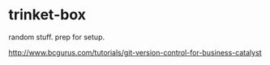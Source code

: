 trinket-box
===========

random stuff. prep for setup. 

http://www.bcgurus.com/tutorials/git-version-control-for-business-catalyst
